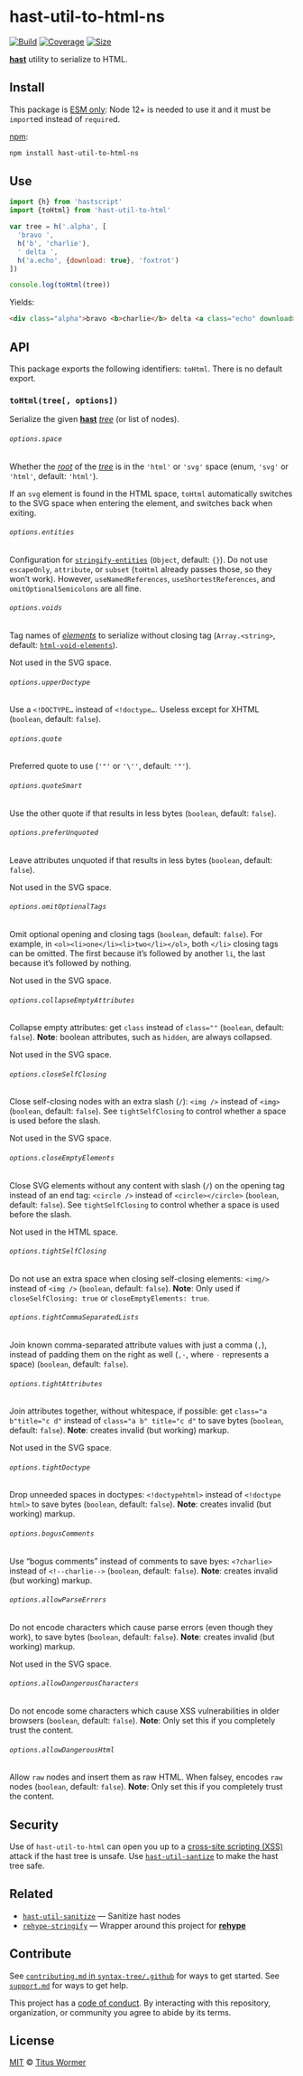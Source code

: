 # hast-util-to-html-ns

[![Build][build-badge]][build]
[![Coverage][coverage-badge]][coverage]
[![Size][size-badge]][size]

[**hast**][hast] utility to serialize to HTML.

## Install

This package is [ESM only](https://gist.github.com/sindresorhus/a39789f98801d908bbc7ff3ecc99d99c):
Node 12+ is needed to use it and it must be `import`ed instead of `require`d.

[npm][]:

```sh
npm install hast-util-to-html-ns
```

## Use

```js
import {h} from 'hastscript'
import {toHtml} from 'hast-util-to-html'

var tree = h('.alpha', [
  'bravo ',
  h('b', 'charlie'),
  ' delta ',
  h('a.echo', {download: true}, 'foxtrot')
])

console.log(toHtml(tree))
```

Yields:

```html
<div class="alpha">bravo <b>charlie</b> delta <a class="echo" download>foxtrot</a></div>
```

## API

This package exports the following identifiers: `toHtml`.
There is no default export.

### `toHtml(tree[, options])`

Serialize the given [**hast**][hast] [*tree*][tree] (or list of nodes).

###### `options.space`

Whether the [*root*][root] of the [*tree*][tree] is in the `'html'` or `'svg'`
space (enum, `'svg'` or `'html'`, default: `'html'`).

If an `svg` element is found in the HTML space, `toHtml` automatically switches
to the SVG space when entering the element, and switches back when exiting.

###### `options.entities`

Configuration for [`stringify-entities`][stringify-entities] (`Object`, default:
`{}`).
Do not use `escapeOnly`, `attribute`, or `subset` (`toHtml` already passes
those, so they won’t work).
However, `useNamedReferences`, `useShortestReferences`, and
`omitOptionalSemicolons` are all fine.

###### `options.voids`

Tag names of [*elements*][element] to serialize without closing tag
(`Array.<string>`, default: [`html-void-elements`][html-void-elements]).

Not used in the SVG space.

###### `options.upperDoctype`

Use a `<!DOCTYPE…` instead of `<!doctype…`.
Useless except for XHTML (`boolean`, default: `false`).

###### `options.quote`

Preferred quote to use (`'"'` or `'\''`, default: `'"'`).

###### `options.quoteSmart`

Use the other quote if that results in less bytes (`boolean`, default: `false`).

###### `options.preferUnquoted`

Leave attributes unquoted if that results in less bytes (`boolean`, default:
`false`).

Not used in the SVG space.

###### `options.omitOptionalTags`

Omit optional opening and closing tags (`boolean`, default: `false`).
For example, in `<ol><li>one</li><li>two</li></ol>`, both `</li>`
closing tags can be omitted.
The first because it’s followed by another `li`, the last because it’s followed
by nothing.

Not used in the SVG space.

###### `options.collapseEmptyAttributes`

Collapse empty attributes: get `class` instead of `class=""` (`boolean`,
default: `false`).
**Note**: boolean attributes, such as `hidden`, are always collapsed.

Not used in the SVG space.

###### `options.closeSelfClosing`

Close self-closing nodes with an extra slash (`/`): `<img />` instead of
`<img>` (`boolean`, default: `false`).
See `tightSelfClosing` to control whether a space is used before the slash.

Not used in the SVG space.

###### `options.closeEmptyElements`

Close SVG elements without any content with slash (`/`) on the opening tag
instead of an end tag: `<circle />` instead of `<circle></circle>` (`boolean`,
default: `false`).
See `tightSelfClosing` to control whether a space is used before the slash.

Not used in the HTML space.

###### `options.tightSelfClosing`

Do not use an extra space when closing self-closing elements: `<img/>` instead
of `<img />` (`boolean`, default: `false`).
**Note**: Only used if `closeSelfClosing: true` or `closeEmptyElements: true`.

###### `options.tightCommaSeparatedLists`

Join known comma-separated attribute values with just a comma (`,`), instead of
padding them on the right as well (`,·`, where `·` represents a space)
(`boolean`, default: `false`).

###### `options.tightAttributes`

Join attributes together, without whitespace, if possible: get
`class="a b"title="c d"` instead of `class="a b" title="c d"` to save bytes
(`boolean`, default: `false`).
**Note**: creates invalid (but working) markup.

Not used in the SVG space.

###### `options.tightDoctype`

Drop unneeded spaces in doctypes: `<!doctypehtml>` instead of `<!doctype html>`
to save bytes (`boolean`, default: `false`).
**Note**: creates invalid (but working) markup.

###### `options.bogusComments`

Use “bogus comments” instead of comments to save byes: `<?charlie>` instead of
`<!--charlie-->` (`boolean`, default: `false`).
**Note**: creates invalid (but working) markup.

###### `options.allowParseErrors`

Do not encode characters which cause parse errors (even though they work), to
save bytes (`boolean`, default: `false`).
**Note**: creates invalid (but working) markup.

Not used in the SVG space.

###### `options.allowDangerousCharacters`

Do not encode some characters which cause XSS vulnerabilities in older browsers
(`boolean`, default: `false`).
**Note**: Only set this if you completely trust the content.

###### `options.allowDangerousHtml`

Allow `raw` nodes and insert them as raw HTML.
When falsey, encodes `raw` nodes (`boolean`, default: `false`).
**Note**: Only set this if you completely trust the content.

## Security

Use of `hast-util-to-html` can open you up to a
[cross-site scripting (XSS)][xss] attack if the hast tree is unsafe.
Use [`hast-util-santize`][sanitize] to make the hast tree safe.

## Related

*   [`hast-util-sanitize`][sanitize]
    — Sanitize hast nodes
*   [`rehype-stringify`](https://github.com/rehypejs/rehype/tree/HEAD/packages/rehype-stringify)
    — Wrapper around this project for [**rehype**](https://github.com/wooorm/rehype)

## Contribute

See [`contributing.md` in `syntax-tree/.github`][contributing] for ways to get
started.
See [`support.md`][support] for ways to get help.

This project has a [code of conduct][coc].
By interacting with this repository, organization, or community you agree to
abide by its terms.

## License

[MIT][license] © [Titus Wormer][author]

<!-- Definitions -->

[build-badge]: https://github.com/syntax-tree/hast-util-to-html/workflows/main/badge.svg

[build]: https://github.com/syntax-tree/hast-util-to-html/actions

[coverage-badge]: https://img.shields.io/codecov/c/github/syntax-tree/hast-util-to-html.svg

[coverage]: https://codecov.io/github/syntax-tree/hast-util-to-html

[downloads-badge]: https://img.shields.io/npm/dm/hast-util-to-html.svg

[downloads]: https://www.npmjs.com/package/hast-util-to-html

[size-badge]: https://img.shields.io/bundlephobia/minzip/hast-util-to-html.svg

[size]: https://bundlephobia.com/result?p=hast-util-to-html

[sponsors-badge]: https://opencollective.com/unified/sponsors/badge.svg

[backers-badge]: https://opencollective.com/unified/backers/badge.svg

[collective]: https://opencollective.com/unified

[chat-badge]: https://img.shields.io/badge/chat-discussions-success.svg

[chat]: https://github.com/syntax-tree/unist/discussions

[npm]: https://docs.npmjs.com/cli/install

[license]: license

[author]: https://wooorm.com

[contributing]: https://github.com/syntax-tree/.github/blob/HEAD/contributing.md

[support]: https://github.com/syntax-tree/.github/blob/HEAD/support.md

[coc]: https://github.com/syntax-tree/.github/blob/HEAD/code-of-conduct.md

[html-void-elements]: https://github.com/wooorm/html-void-elements

[stringify-entities]: https://github.com/wooorm/stringify-entities

[tree]: https://github.com/syntax-tree/unist#tree

[root]: https://github.com/syntax-tree/unist#root

[hast]: https://github.com/syntax-tree/hast

[element]: https://github.com/syntax-tree/hast#element

[xss]: https://en.wikipedia.org/wiki/Cross-site_scripting

[sanitize]: https://github.com/syntax-tree/hast-util-sanitize
